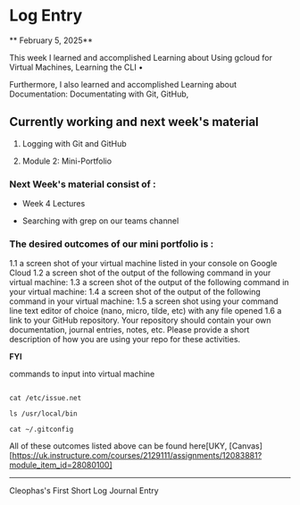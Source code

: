 # Log Entry

** February 5, 2025**

This week I learned and accomplished Learning about Using gcloud for Virtual Machines, Learning the CLI •

Furthermore, I also learned and accomplished Learning about Documentation: Documentating with Git, GitHub,

## Currently working and next week's material

1. Logging with Git and GitHub

2. Module 2: Mini-Portfolio

### Next Week's material consist of :

* Week 4 Lectures

* Searching with grep on our teams channel

### The desired outcomes of our mini portfolio is :

1.1 a screen shot of your virtual machine listed in your console on Google Cloud
1.2 a screen shot of the output of the following command in your virtual machine:
1.3 a screen shot of the output of the following command in your virtual machine: 
1.4 a screen shot of the output of the following command in your virtual machine: 
1.5 a screen shot using your command line text editor of choice (nano, micro, tilde, etc) with any file opened
1.6 a link to your GitHub repository. Your repository should contain your own documentation, journal entries, notes, etc. Please provide a short description of how you are using your repo for these activities.

**FYI**

commands to input into virtual machine 

```

cat /etc/issue.net

ls /usr/local/bin

cat ~/.gitconfig

```

All of these outcomes listed above can be found here[UKY, [Canvas] [https://uk.instructure.com/courses/2129111/assignments/12083881?module_item_id=28080100]

---

Cleophas's First Short Log Journal Entry















	
